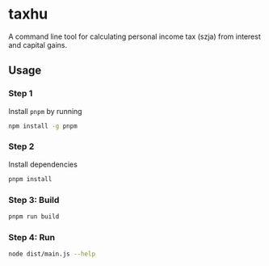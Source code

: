 # taxhu
A command line tool for calculating personal income tax (szja) from interest and capital gains.

## Usage

### Step 1 
Install `pnpm` by running
```sh
npm install -g pnpm
```

### Step 2
Install dependencies
```sh
pnpm install
```

### Step 3: Build
```sh
pnpm run build
```

### Step 4: Run
```sh
node dist/main.js --help
```

